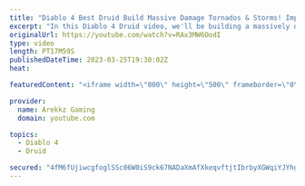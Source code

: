 ```yaml
---
title: "Diablo 4 Best Druid Build Massive Damage Tornados & Storms! Impressions, Tips, All Skills & Perks"
excerpt: "In this Diablo 4 Druid video, we'll be building a massively damage tornados and storms build to take on the hordes of enemies in ..."
originalUrl: https://youtube.com/watch?v=RAx3MW6OodI
type: video
length: PT17M59S
publishedDateTime: 2023-03-25T19:30:02Z
heat: 

featuredContent: "<iframe width=\"800\" height=\"500\" frameborder=\"0\" src=\"https://www.youtube.com/embed/RAx3MW6OodI\" allow=\"accelerometer; autoplay; encrypted-media; gyroscope; picture-in-picture\" allowfullscreen></iframe>"

provider:
  name: Arekkz Gaming
  domain: youtube.com

topics:
  - Diablo 4
  - Druid

secured: "4fM6fUjiwcgfoglSSc06W0iS9ck67NADaXmAfXkeqvftjtIbrbyXGWqiYJYhg3uMDGi9UpEjHw9lyYTJVsckmDJup/ysF6M8meFLPyaVR+48vWpQwOKU/MoN00rAWQiTQcTZ87wWKcqx+a6KdBCu6wgIZ3fxs2OSmJz5GClSylVRwpgF6qSGJdLCQMx1A8syWQAhHjc0Xdyk2I9N/vIEtaA0BsTbMaTa/3KRnvtRuv7adDaUSWNF+14jbto8OkJlqf0rhxq4zLrqZqMDhLir7LQlmq9Tj3cu/2blBR39wgLb+9TmZlwrvciC7nhyk05elbQq6eUGo56AnHFRTgPkVpDFBt76yLIeelKCreduk7PJg6je2reXR3/WNrKMhqmJGLPLDda1gqGe1N82yq7Lc5AgjM6icEu5wf0QPrRpKI8=;Ll19Ugu7h78/ovyQF8O0Cg=="
---
```


